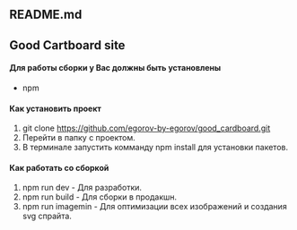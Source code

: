 README.md
------------------------------------
## Good Cartboard site

#### Для работы сборки у Вас должны быть установлены
* npm
#### Как установить проект
1. git clone https://github.com/egorov-by-egorov/good_cardboard.git
2. Перейти в папку с проектом.
3. В терминале запустить комманду npm install для установки пакетов.
#### Как работать со сборкой
1. npm run dev - Для разработки.
2. npm run build - Для сборки в продакшн.
3. npm run imagemin - Для оптимизации всех изображений и создания svg спрайта.